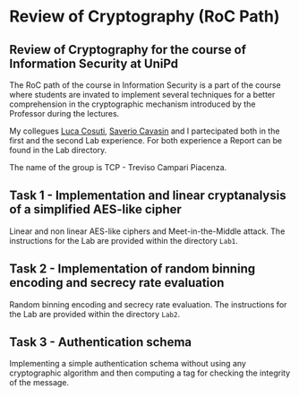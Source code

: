 # Review of Cryptography (RoC Path)
## Review of Cryptography for the course of Information Security at UniPd

The RoC path of the course in Information Security is a part of the course where students are invated to implement several techniques for a better comprehension in the cryptographic mechanism introduced by the Professor during the lectures.

My collegues [Luca Cosuti](https://github.com/lucaatme), [Saverio Cavasin](https://github.com/SvrCvs) and I partecipated both in the first and the second Lab experience. For both experience a Report can be found in the Lab directory.

The name of the group is TCP - Treviso Campari Piacenza.

## Task 1 - Implementation and linear cryptanalysis of a simplified AES-like cipher
Linear and non linear AES-like ciphers and Meet-in-the-Middle attack. The instructions for the Lab are provided within the directory `Lab1`.

## Task 2 - Implementation of random binning encoding and secrecy rate evaluation
Random binning encoding and secrecy rate evaluation. The instructions for the Lab are provided within the directory `Lab2`.

## Task 3 - Authentication schema
Implementing a simple authentication schema without using any cryptographic algorithm and then computing a tag for checking the integrity of the message.

